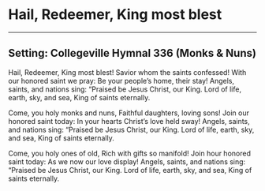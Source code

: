 # Hail, Redeemer, King most blest

***

## Setting: Collegeville Hymnal 336 (Monks & Nuns)

Hail, Redeemer, King most blest!
Savior whom the saints confessed!
With our honored saint we pray:
Be your people’s home, their stay!
Angels, saints, and nations sing:
“Praised be Jesus Christ, our King.
Lord of life, earth, sky, and sea, 
King of saints eternally.

Come, you holy monks and nuns,
Faithful daughters, loving sons!
Join our honored saint today:
In your hearts Christ’s love held sway!
Angels, saints, and nations sing:
“Praised be Jesus Christ, our King.
Lord of life, earth, sky, and sea, 
King of saints eternally.

Come, you holy ones of old,
Rich with gifts so manifold!
Join hour honored saint today:
As we now our love display!
Angels, saints, and nations sing:
“Praised be Jesus Christ, our King.
Lord of life, earth, sky, and sea, 
King of saints eternally.